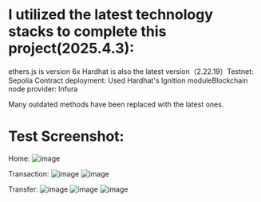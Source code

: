 # I utilized the latest technology stacks to complete this project(2025.4.3):

​ethers.js is version 6x
​Hardhat is also the latest version（2.22.19）
​Testnet: Sepolia
​Contract deployment: Used Hardhat's ​Ignition module
​Blockchain node provider: ​Infura

Many outdated methods have been replaced with the latest ones.

# Test Screenshot:
Home:
![image](https://github.com/user-attachments/assets/9d0883d0-653f-4a2d-b505-5f103204c535)


Transaction:
![image](https://github.com/user-attachments/assets/0ce77fb3-11ee-4fa0-bf00-4bdfd515794f)
![image](https://github.com/user-attachments/assets/e66f5182-60d7-418f-872f-c010e56a77fc)

Transfer:
![image](https://github.com/user-attachments/assets/d420e4b1-4a09-425c-8886-cdae41570730)
![image](https://github.com/user-attachments/assets/bf11b4e7-dc29-4405-abed-1df1adef0603)
![image](https://github.com/user-attachments/assets/615d7bb3-6364-466e-895c-5413b7221691)
